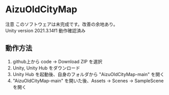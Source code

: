 # AizuOldCityMap

注意 このソフトウェアは未完成です。改善の余地あり。\
Unity version 2021.3.14f1 動作確認済み

## 動作方法
1. github上から code -> Download ZIP を選択
2. Unity, Unity Hub をダウンロード
3. Unity Hub を起動後、自身のフォルダから "AizuOldCityMap-main" を開く
4. "AizuOldCityMap-main" を開いた後、Assets -> Scenes -> SampleScene を開く
